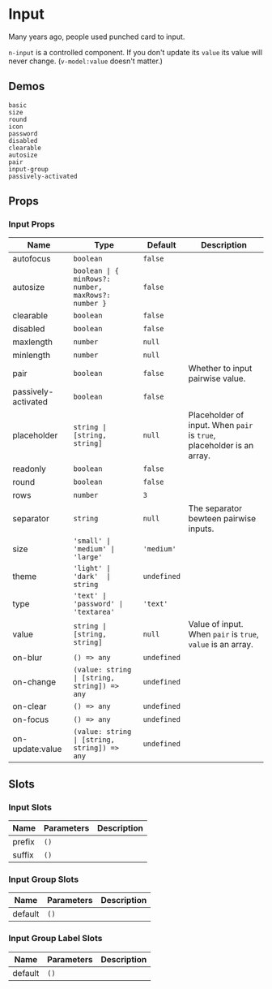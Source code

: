 # Input
Many years ago, people used punched card to input.

<n-alert title="Caveat" type="warning">`n-input` is a controlled component. If you don't update its `value` its value will never change. (`v-model:value` doesn't matter.)</n-alert>

## Demos
```demo
basic
size
round
icon
password
disabled
clearable
autosize
pair
input-group
passively-activated
```

## Props
### Input Props
|Name|Type|Default|Description|
|-|-|-|-|
|autofocus|`boolean`|`false`||
|autosize|`boolean \| { minRows?: number, maxRows?: number }`|`false`||
|clearable|`boolean`|`false`||
|disabled|`boolean`|`false`||
|maxlength|`number`|`null`||
|minlength|`number`|`null`||
|pair|`boolean`|`false`|Whether to input pairwise value.|
|passively-activated|`boolean`|`false`||
|placeholder|`string \| [string, string]`|`null`|Placeholder of input. When `pair` is `true`, placeholder is an array.|
|readonly|`boolean`|`false`||
|round|`boolean`|`false`||
|rows|`number`|`3`||
|separator|`string`|`null`|The separator bewteen pairwise inputs.|
|size|`'small' \| 'medium' \| 'large'`|`'medium'`||
|theme|`'light' \| 'dark'  \| string`|`undefined`||
|type|`'text' \| 'password' \| 'textarea'`|`'text'`||
|value|`string \| [string, string]`|`null`|Value of input. When `pair` is `true`, `value` is an array.|
|on-blur|`() => any`|`undefined`||
|on-change|`(value: string \| [string, string]) => any`|`undefined`||
|on-clear|`() => any`|`undefined`||
|on-focus|`() => any`|`undefined`||
|on-update:value|`(value: string \| [string, string]) => any`|`undefined`||


## Slots
### Input Slots
|Name|Parameters|Description|
|-|-|-|
|prefix|`()`||
|suffix|`()`||

### Input Group Slots
|Name|Parameters|Description|
|-|-|-|
|default|`()`||

### Input Group Label Slots
|Name|Parameters|Description|
|-|-|-|
|default|`()`||
